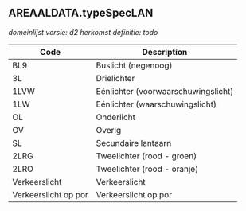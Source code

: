 ## AREAALDATA.typeSpecLAN

*domeinlijst versie: d2* *herkomst definitie: todo*

 |Code |Description	|
|	---	|	---	|
| BL9 | Buslicht (negenoog) |
| 3L | Drielichter |
| 1LVW | Eénlichter (voorwaarschuwingslicht) |
| 1LW | Eénlichter (waarschuwingslicht) |
| OL | Onderlicht  |
| OV | Overig |
| SL | Secundaire lantaarn |
| 2LRG | Tweelichter (rood - groen) |
| 2LRO | Tweelichter (rood - oranje) |
| Verkeerslicht | Verkeerslicht |
| Verkeerslicht op por | Verkeerslicht op por |
